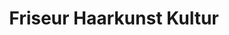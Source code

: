 ---
title: "Friseur Haarkunst Kultur"
url: /hueckelhoven/friseur-haarkunst-kultur/
shop: Friseur
---